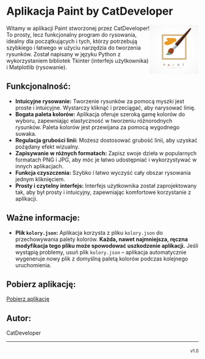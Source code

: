 # Aplikacja Paint by CatDeveloper

<img src="Paint_ico.png" align="right" width="128">

Witamy w aplikacji Paint stworzonej przez CatDeveloper! To prosty, lecz funkcjonalny program do rysowania, idealny dla początkujących i tych, którzy potrzebują szybkiego i łatwego w użyciu narzędzia do tworzenia rysunków.  Został napisany w języku Python z wykorzystaniem bibliotek Tkinter (interfejs użytkownika) i Matplotlib (rysowanie).


## Funkcjonalność:

* **Intuicyjne rysowanie:** Tworzenie rysunków za pomocą myszki jest proste i intuicyjne.  Wystarczy kliknąć i przeciągać, aby narysować linię.
* **Bogata paleta kolorów:** Aplikacja oferuje szeroką gamę kolorów do wyboru, zapewniając elastyczność w tworzeniu różnorodnych rysunków.  Paleta kolorów jest przewijana za pomocą wygodnego suwaka.
* **Regulacja grubości linii:** Możesz dostosować grubość linii, aby uzyskać pożądany efekt wizualny.
* **Zapisywanie w różnych formatach:**  Zapisz swoje dzieła w popularnych formatach PNG i JPG, aby móc je łatwo udostępniać i wykorzystywać w innych aplikacjach.
* **Funkcja czyszczenia:**  Szybko i łatwo wyczyść cały obszar rysowania jednym kliknięciem.
* **Prosty i czytelny interfejs:**  Interfejs użytkownika został zaprojektowany tak, aby był prosty i intuicyjny, zapewniając komfortowe korzystanie z aplikacji.


## Ważne informacje:

* **Plik `kolory.json`:** Aplikacja korzysta z pliku `kolory.json` do przechowywania palety kolorów.  **Każda, nawet najmniejsza, ręczna modyfikacja tego pliku może spowodować uszkodzenie aplikacji.** Jeśli wystąpią problemy, usuń plik `kolory.json` – aplikacja automatycznie wygeneruje nowy plik z domyślną paletą kolorów podczas kolejnego uruchomienia.

## Pobierz aplikację:

[Pobierz aplikację](https://www.dropbox.com/scl/fi/2gunec48uvilygvyjzb36/Paint.zip?rlkey=0upwvjb3om6fyg7a98xy2hdhl&st=7bdokj1l&dl=0)



## Autor:

CatDeveloper


---
<div align="right">
  <small>v1.0</small>
</div>
